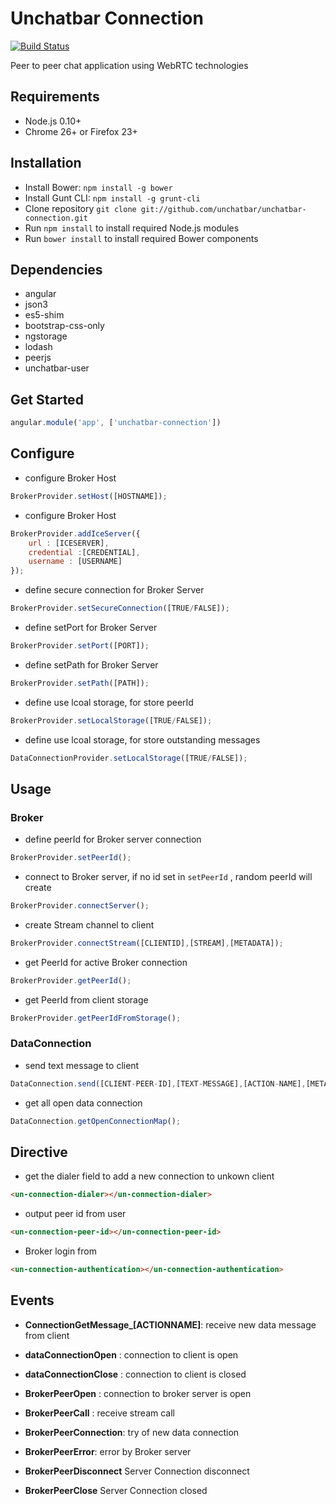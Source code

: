 # Unchatbar Connection
[![Build Status](https://travis-ci.org/unchatbar/unchatbar-connection.svg?branch=master)](https://travis-ci.org/unchatbar/unchatbar-connection)

Peer to peer chat application using WebRTC technologies

## Requirements
* Node.js 0.10+
* Chrome 26+ or Firefox 23+

## Installation
* Install Bower: `npm install -g bower`
* Install Gunt CLI: `npm install -g grunt-cli`
* Clone repository `git clone git://github.com/unchatbar/unchatbar-connection.git`
* Run `npm install` to install required Node.js modules
* Run `bower install` to install required Bower components


## Dependencies
* angular
* json3
* es5-shim
* bootstrap-css-only
* ngstorage
* lodash
* peerjs
* unchatbar-user

## Get Started
```javascript
angular.module('app', ['unchatbar-connection'])
```
## Configure

* configure Broker Host

>
```javascript
BrokerProvider.setHost([HOSTNAME]);
```

* configure Broker Host

>
```javascript
BrokerProvider.addIceServer({
    url : [ICESERVER],
    credential :[CREDENTIAL],
    username : [USERNAME]
});
```

* define secure connection for Broker Server

>
```javascript
BrokerProvider.setSecureConnection([TRUE/FALSE]);
```

* define setPort for Broker Server

>
```javascript
BrokerProvider.setPort([PORT]);
```

* define setPath for Broker Server

>
```javascript
BrokerProvider.setPath([PATH]);
```

* define use lcoal storage, for store peerId

>
```javascript
BrokerProvider.setLocalStorage([TRUE/FALSE]);
```

* define use lcoal storage, for store outstanding messages

>
```javascript
DataConnectionProvider.setLocalStorage([TRUE/FALSE]);
```

## Usage

### Broker

* define peerId for Broker server connection

>
```javascript
BrokerProvider.setPeerId();
```

* connect to Broker server, if no id set in  `setPeerId` , random peerId will create

>
```javascript
BrokerProvider.connectServer();
```

* create Stream channel to client

>
```javascript
BrokerProvider.connectStream([CLIENTID],[STREAM],[METADATA]);
```

* get PeerId for active Broker connection

>
```javascript
BrokerProvider.getPeerId();
```


* get PeerId from client storage

>
```javascript
BrokerProvider.getPeerIdFromStorage();
```

### DataConnection

* send text message to client

>
```javascript
DataConnection.send([CLIENT-PEER-ID],[TEXT-MESSAGE],[ACTION-NAME],[METADATA]);
```


* get all open data connection

>
```javascript
DataConnection.getOpenConnectionMap();
```



## Directive

* get the dialer field to add a new connection to unkown client

>
```html
<un-connection-dialer></un-connection-dialer>
```

* output peer id from user

>
```html
<un-connection-peer-id></un-connection-peer-id>
```

* Broker login from

>
```html
<un-connection-authentication></un-connection-authentication>
```

## Events

* **ConnectionGetMessage_[ACTIONNAME]**: receive new data message from client

* **dataConnectionOpen** : connection to client is open
* **dataConnectionClose** : connection to client is closed

* **BrokerPeerOpen** : connection to broker server is open

* **BrokerPeerCall** : receive stream call

* **BrokerPeerConnection**: try of new data connection
* **BrokerPeerError**: error by Broker server
* **BrokerPeerDisconnect** Server Connection disconnect
* **BrokerPeerClose** Server Connection closed